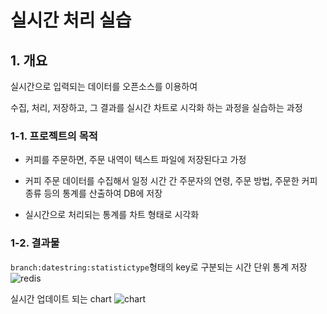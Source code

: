 
# 실시간 처리 실습

## 1. 개요

실시간으로 입력되는 데이터를 오픈소스를 이용하여

수집, 처리, 저장하고, 그 결과를 실시간 차트로 시각화 하는 과정을 실습하는 과정

### 1-1. 프로젝트의 목적

* 커피를 주문하면, 주문 내역이 텍스트 파일에 저장된다고 가정

* 커피 주문 데이터를 수집해서 일정 시간 간 주문자의 연령, 주문 방법, 주문한 커피 종류 등의 통계를 산출하여 DB에 저장

* 실시간으로 처리되는 통계를 차트 형태로 시각화

### 1-2. 결과물

`branch:datestring:statistictype`형태의 key로 구분되는 시간 단위 통계 저장
![redis](http://zoona.com/wordpress/wp-content/uploads/2014/09/Screen-Shot-2014-09-29-at-9.51.05-AM.png)

실시간 업데이트 되는 chart
![chart](http://zoona.com/wordpress/wp-content/uploads/2014/09/Screen-Shot-2014-09-29-at-9.44.04-AM.png)

